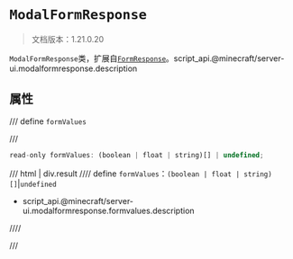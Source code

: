 # `ModalFormResponse`

> 文档版本：1.21.0.20

`ModalFormResponse`类，扩展自[`FormResponse`](./formresponse.md)。script_api.@minecraft/server-ui.modalformresponse.description

## 属性

/// define
`formValues`


///

```js
read-only formValues: (boolean | float | string)[] | undefined;
```

/// html | div.result
//// define
`formValues`：`(boolean | float | string)[]`|`undefined`

- script_api.@minecraft/server-ui.modalformresponse.formvalues.description


////

///

